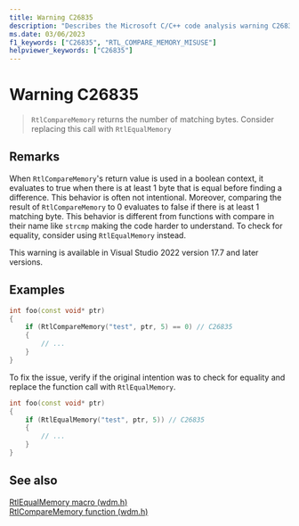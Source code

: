 ```yaml
---
title: Warning C26835
description: "Describes the Microsoft C/C++ code analysis warning C26835, its causes, and how to address it."
ms.date: 03/06/2023
f1_keywords: ["C26835", "RTL_COMPARE_MEMORY_MISUSE"]
helpviewer_keywords: ["C26835"]
---
```

# Warning C26835

> `RtlCompareMemory` returns the number of matching bytes. Consider replacing this call with `RtlEqualMemory`

## Remarks

When `RtlCompareMemory`'s return value is used in a boolean context, it evaluates to true when there is at least 1 byte that is equal before finding a difference. This behavior is often not intentional. Moreover, comparing the result of `RtlCompareMemory` to 0 evaluates to false if there is at least 1 matching byte. This behavior is different from functions with compare in their name like `strcmp` making the code harder to understand. To check for equality, consider using `RtlEqualMemory` instead.

This warning is available in Visual Studio 2022 version 17.7 and later versions.

## Examples

```cpp
int foo(const void* ptr)
{
	if (RtlCompareMemory("test", ptr, 5) == 0) // C26835
	{
		// ... 
	}
}
```

To fix the issue, verify if the original intention was to check for equality and replace the function call with `RtlEqualMemory`.

```cpp
int foo(const void* ptr)
{
	if (RtlEqualMemory("test", ptr, 5)) // C26835
	{
		// ... 
	}
}
```

## See also

[RtlEqualMemory macro (wdm.h)](/windows-hardware/drivers/ddi/wdm/nf-wdm-rtlequalmemory.md)\
[RtlCompareMemory function (wdm.h)](/windows-hardware/drivers/ddi/wdm/nf-wdm-rtlequalmemory.md)